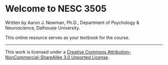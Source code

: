 # Welcome to NESC 3505

Written by Aaron J. Newman, Ph.D., Department of Psychology & Neuroscience, Dalhousie University.

This online resource serves as your textbook for the course.

---
This work is licensed under a [Creative Commons Attribution-NonCommercial-ShareAlike 3.0 Unported License](https://creativecommons.org/licenses/by-nc-sa/3.0/).
